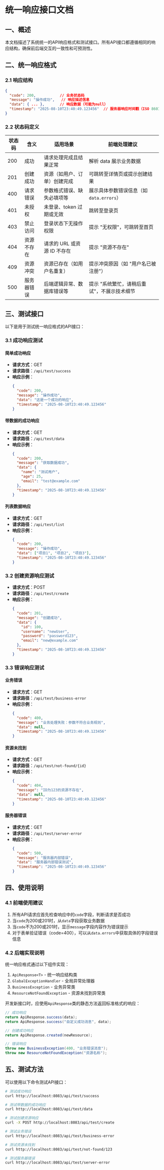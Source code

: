 # 统一响应接口文档

## 一、概述

本文档描述了系统统一的API响应格式和测试接口。所有API接口都遵循相同的响应结构，确保前后端交互的一致性和可预测性。

## 二、统一响应格式

### 2.1 响应结构

```json
{
  "code": 200,           // 业务状态码
  "message": "操作成功",   // 响应描述信息
  "data": { ... },       // 响应数据（可能为null）
  "timestamp": "2025-08-10T23:40:49.123456"  // 服务器响应时间戳（ISO 8601格式）
}
```

### 2.2 状态码定义

| 状态码 | 含义       | 适用场景                     | 前端处理建议                                |
| ------ | ---------- | ---------------------------- | ------------------------------------------- |
| 200    | 成功       | 请求处理完成且结果正常       | 解析 data 展示业务数据                      |
| 201    | 创建成功   | 资源（如用户、订单）创建完成 | 可跳转至详情页或提示创建结果                |
| 400    | 请求错误   | 参数格式错误、缺失必填项等   | 展示具体参数错误信息（如`data.errors`）     |
| 401    | 未授权     | 未登录、token 过期或无效     | 跳转至登录页                                |
| 403    | 禁止访问   | 登录状态下无操作权限         | 提示 "无权限"，可跳转至首页                 |
| 404    | 资源不存在 | 请求的 URL 或资源 ID 不存在  | 提示 "资源不存在"                           |
| 409    | 资源冲突   | 资源已存在（如用户名重复）   | 提示冲突原因（如 "用户名已被注册"）         |
| 500    | 服务器错误 | 后端逻辑异常、数据库错误等   | 提示 "系统繁忙，请稍后重试"，不展示技术细节 |

## 三、测试接口

以下是用于测试统一响应格式的API接口：

### 3.1 成功响应测试

#### 简单成功响应

- **请求方式**：GET
- **请求路径**：`/api/test/success`
- **响应示例**：
  ```json
  {
    "code": 200,
    "message": "操作成功",
    "data": "这是一个成功的响应",
    "timestamp": "2025-08-10T23:40:49.123456"
  }
  ```

#### 带数据的成功响应

- **请求方式**：GET
- **请求路径**：`/api/test/data`
- **响应示例**：
  ```json
  {
    "code": 200,
    "message": "获取数据成功",
    "data": {
      "name": "测试用户",
      "age": 25,
      "email": "test@example.com"
    },
    "timestamp": "2025-08-10T23:40:49.123456"
  }
  ```

#### 列表数据响应

- **请求方式**：GET
- **请求路径**：`/api/test/list`
- **响应示例**：
  ```json
  {
    "code": 200,
    "message": "操作成功",
    "data": ["项目1", "项目2", "项目3"],
    "timestamp": "2025-08-10T23:40:49.123456"
  }
  ```

### 3.2 创建资源响应测试

- **请求方式**：POST
- **请求路径**：`/api/test/create`
- **响应示例**：
  ```json
  {
    "code": 201,
    "message": "创建成功",
    "data": {
      "id": 100,
      "username": "newUser",
      "password": "password123",
      "email": "new@example.com"
    },
    "timestamp": "2025-08-10T23:40:49.123456"
  }
  ```

### 3.3 错误响应测试

#### 业务错误

- **请求方式**：GET
- **请求路径**：`/api/test/business-error`
- **响应示例**：
  ```json
  {
    "code": 400,
    "message": "业务处理失败：参数不符合业务规则",
    "data": null,
    "timestamp": "2025-08-10T23:40:49.123456"
  }
  ```

#### 资源未找到

- **请求方式**：GET
- **请求路径**：`/api/test/not-found/{id}`
- **响应示例**：
  ```json
  {
    "code": 404,
    "message": "ID为123的资源不存在",
    "data": null,
    "timestamp": "2025-08-10T23:40:49.123456"
  }
  ```

#### 服务器错误

- **请求方式**：GET
- **请求路径**：`/api/test/server-error`
- **响应示例**：
  ```json
  {
    "code": 500,
    "message": "服务器内部错误",
    "data": "服务器内部错误测试",
    "timestamp": "2025-08-10T23:40:49.123456"
  }
  ```

## 四、使用说明

### 4.1 前端使用建议

1. 所有API请求应首先检查响应中的`code`字段，判断请求是否成功
2. 当`code`为200或201时，从`data`字段获取业务数据
3. 当`code`不为200或201时，显示`message`字段内容作为错误提示
4. 对于表单验证错误（code=400），可以从`data.errors`中获取具体的字段错误信息

### 4.2 后端实现说明

统一响应格式通过以下组件实现：

1. `ApiResponse<T>` - 统一响应结构类
2. `GlobalExceptionHandler` - 全局异常处理器
3. `BusinessException` - 业务异常类
4. `ResourceNotFoundException` - 资源未找到异常类

开发新接口时，应使用`ApiResponse`类的静态方法返回标准格式的响应：

```java
// 成功响应
return ApiResponse.success(data);
return ApiResponse.success("自定义成功消息", data);

// 创建成功响应
return ApiResponse.created(newResource);

// 错误响应
throw new BusinessException(400, "业务错误消息");
throw new ResourceNotFoundException("资源名称");
```

## 五、测试方法

可以使用以下命令测试API接口：

```bash
# 测试成功响应
curl http://localhost:8083/api/test/success

# 测试带数据的成功响应
curl http://localhost:8083/api/test/data

# 测试创建资源响应
curl -X POST http://localhost:8083/api/test/create

# 测试业务错误
curl http://localhost:8083/api/test/business-error

# 测试资源未找到
curl http://localhost:8083/api/test/not-found/123

# 测试服务器错误
curl http://localhost:8083/api/test/server-error